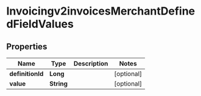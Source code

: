 
# Invoicingv2invoicesMerchantDefinedFieldValues

## Properties
Name | Type | Description | Notes
------------ | ------------- | ------------- | -------------
**definitionId** | **Long** |  |  [optional]
**value** | **String** |  |  [optional]



